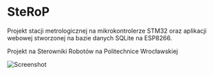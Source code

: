 # SteRoP
Projekt stacji metrologicznej na mikrokontrolerze STM32 oraz aplikacji webowej stworzonej na bazie danych SQLite na ESP8266.

Projekt na Sterowniki Robotów na Politechnice Wrocławskiej

![Screenshot](PictureForReadme/DeviceView.jpg)
